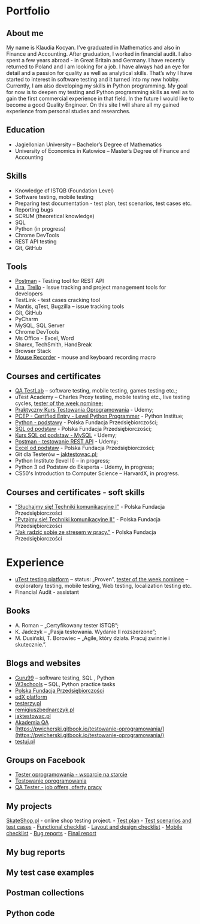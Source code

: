 # Portfolio
## About me
My name is Klaudia Kocyan. I’ve graduated in Mathematics and also in Finance and Accounting. After graduation, I worked in financial audit. I also spent a few years abroad - in Great Britain and Germany. I have recently returned to Poland and I am looking for a job. I have always had an eye for detail and a passion for quality as well as analytical skills. That’s why I have started to interest in software testing and it turned into my new hobby. Currently, I am also developing my skills in Python programming. My goal for now is to deepen my testing and Python programming skills as well as to gain the first commercial experience in that field. In the future I would like to become a good Quality Engineer. On this site I will share all my gained experience from personal studies and researches. 

## Education
  - Jagiellonian University – Bachelor’s Degree of Mathematics 
  - University of Economics in Katowice – Master’s Degree of Finance and Accounting
## Skills
  - Knowledge of ISTQB (Foundation Level)
  - Software testing, mobile testing
  - Preparing test documentation - test plan, test scenarios, test cases etc.
  - Reporting bugs
  - SCRUM (theoretical knowledge)
  - SQL
  - Python (in progress)
  - Chrome DevTools
  - REST API testing
  - Git, GitHub
## Tools
  - [Postman](https://www.postman.com/) - Testing tool for REST API
  - [Jira](https://www.atlassian.com/software/jira0), [Trello](https://trello.com/) - Issue tracking and project management tools for developers
  - TestLink - test cases cracking tool
  - Mantis, qTest, Bugzilla – issue tracking tools
  - Git, GitHub
  - PyCharm
  - MySQL, SQL Server
  - Chrome DevTools
  - Ms Office - Excel, Word
  - Sharex, TechSmith, HandBreak
  - Browser Stack
  - [Mouse Recorder](https://www.mouserecorder.com/) - mouse and keyboard recording macro
## Courses and certificates
  - [QA TestLab](https://drive.google.com/file/d/16BWc5_uihnZxsaDVqTz-dbAVF_tY0MkX/view?usp=share_link) – software testing, mobile testing, games testing etc.; 
  - uTest Academy – Charles Proxy testing, mobile testing etc., live testing cycles, [tester of the week nominee]();
  - [Praktyczny Kurs Testowania Oprogramowania](https://drive.google.com/file/d/16BWc5_uihnZxsaDVqTz-dbAVF_tY0MkX/view?usp=share_link) - Udemy;
  - [PCEP - Certified Entry - Level Python Programmer](https://drive.google.com/file/d/1hA-LFRV9_uNofgR-e369zyyvXLWiYE3N/view?usp=share_link) - Python Institue;
  - [Python - podstawy](https://drive.google.com/drive/folders/19GqAIrQiOZhkqWiZv1qO6p3mgfLzSg1B?usp=share_link) - Polska Fundacja Przedsiębiorczości;
  - [SQL od podstaw]() - Polska Fundacja Przedsiębiorczości;
  - [Kurs SQL od podstaw - MySQL](https://drive.google.com/file/d/1S2lI8xn9oCYeH-wm4W5A_UjNOgrxJ2X6/view?usp=share_link) - Udemy;
  - [Postman - testowanie REST API](https://drive.google.com/file/d/1lWmjkqQP-0y4f92lGo03DK8gkuG807Uk/view?usp=share_link) - Udemy;
  - [Excel od podstaw]() - Polska Fundacja Przedsiębiorczości;
  - Git dla Testerów – [jaktestowac.pl](https://jaktestowac.pl/course/gdt1-git-dla-testerow/);
  - Python Institute (level II) – in progress;
  - Python 3 od Podstaw do Eksperta - Udemy, in progress;
  - CS50's Introduction to Computer Science – HarvardX, in progress.
## Courses and certificates - soft skills
  - ["Słuchajmy się! Techniki komunikacyjne I"](https://drive.google.com/file/d/19THEcr4TNUaWZOYauCEVLXcWm9nzj6Lc/view?usp=share_link) - Polska Fundacja Przedsiębiorczości
  - ["Pytajmy się! Techniki komunikacyjne II"](https://drive.google.com/file/d/1kBS2yGkZoZ_5TLu8ZRpe5VARVSgh4Wmv/view?usp=share_link) - Polska Fundacja Przedsiębiorczości
  - ["Jak radzić sobie ze stresem w pracy."](https://drive.google.com/file/d/1s9rL3iu-9rkPsNHPmqjNB59B22zJACt4/view?usp=share_link) - Polska Fundacja Przedsiębiorczości
# Experience
  - [uTest testing platform](https://www.utest.com/) – status: „Proven”, [tester of the week nominee](https://drive.google.com/file/d/1GC0zdwMuVAMZQMJ2KzBTiVEiMzxa3_uD/view?usp=share_link) – exploratory testing, mobile testing, Web testing, localization testing etc.
  - Financial Audit - assistant
## Books
  - A. Roman – „Certyfikowany tester ISTQB”; 
  - K. Jadczyk – „Pasja testowania. Wydanie II rozszerzone”;
  - M.  Dusiński, T. Borowiec – „Agile, który działa. Pracuj zwinnie i skutecznie.”.
## Blogs and websites
   - [Guru99](https://www.guru99.com/) – software testing, SQL , Python
   - [W3schools](https://www.w3schools.com/) – SQL, Python practice tasks
   - [Polska Fundacja Przedsiębiorczości](https://szkolenia.pfp.com.pl/)
   - [edX platform](https://www.edx.org/)
   - [testerzy.pl](https://testerzy.pl/)
   - [remigiuszbednarczyk.pl](https://remigiuszbednarczyk.pl/)
   - [jaktestowac.pl](https://jaktestowac.pl/)
   - [Akademia QA](https://www.youtube.com/@akademiaqa)
   - [https://pwicherski.gitbook.io/testowanie-oprogramowania/](https://pwicherski.gitbook.io/testowanie-oprogramowania/)
   - [testuj.pl](https://testuj.pl/) 
   
## Groups on Facebook
  - [Tester oprogramowania - wsparcie na starcie]()
  - [Testowanie oprogramowania]()
  - [QA Tester - job offers, oferty pracy]()

## My projects
[SkateShop.pl](https://skateshop.pl/main-eng.html) - online shop testing project.
    - [Test plan](https://drive.google.com/file/d/1r2ttPTSP5koSG6QmLTkck4iJsXSF5OHJ/view?usp=share_link) 
    - [Test scenarios and test cases](https://docs.google.com/spreadsheets/d/1gciUto9ZBcZ2P1ZNDyEFs1Sdt4M9Nt0-/edit?usp=share_link&ouid=101154576008488925264&rtpof=true&sd=true)
    - [Functional checklist](https://docs.google.com/spreadsheets/d/1Otuwxu93zfc849n7jzr2pusdk5vW7UhD/edit?usp=share_link&ouid=101154576008488925264&rtpof=true&sd=true)
    - [Layout and design checklist](https://docs.google.com/spreadsheets/d/1VCMhuRkjsP4mZs3b-bReC7dDJhXCVmD-/edit?usp=share_link&ouid=101154576008488925264&rtpof=true&sd=true)
    - [Mobile checklist](https://docs.google.com/spreadsheets/d/1SaDY5YEgES-gD9gvY25jSY3RXydSzuvy/edit?usp=share_link&ouid=101154576008488925264&rtpof=true&sd=true)
    - [Bug reports](https://docs.google.com/spreadsheets/d/1UbFeQeQmqMI8WVstUkvXiMDhYPGyea1R/edit?usp=share_link&ouid=101154576008488925264&rtpof=true&sd=true)
    - [Final report]()

## My bug reports
## My test case examples
## Postman collections
## Python code
      

